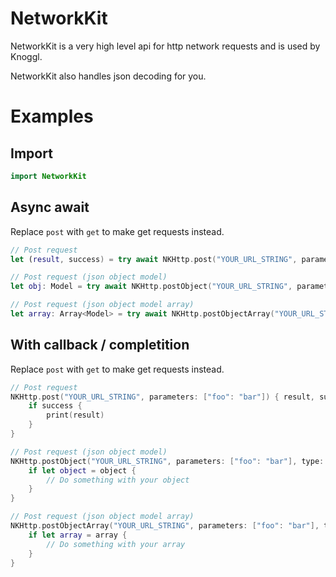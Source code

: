 # NetworkKit

NetworkKit is a very high level api for http network requests and is used by Knoggl.

NetworkKit also handles json decoding for you.

# Examples

## Import

```swift
import NetworkKit
```

## Async await

Replace ``post`` with ``get`` to make get requests instead.

```swift
// Post request
let (result, success) = try await NKHttp.post("YOUR_URL_STRING", parameters: ["foo": "bar"])

// Post request (json object model)
let obj: Model = try await NKHttp.postObject("YOUR_URL_STRING", parameters: ["foo": "bar"], type: Model.self)

// Post request (json object model array)
let array: Array<Model> = try await NKHttp.postObjectArray("YOUR_URL_STRING", parameters: ["foo": "bar"], type: Model.self)
```

## With callback / completition

Replace ``post`` with ``get`` to make get requests instead.

```swift
// Post request
NKHttp.post("YOUR_URL_STRING", parameters: ["foo": "bar"]) { result, success in
    if success {
        print(result)
    }
}

// Post request (json object model)
NKHttp.postObject("YOUR_URL_STRING", parameters: ["foo": "bar"], type: Model.self) { object in
    if let object = object {
        // Do something with your object
    }
}

// Post request (json object model array)
NKHttp.postObjectArray("YOUR_URL_STRING", parameters: ["foo": "bar"], type: Model.self) { array in
    if let array = array {
        // Do something with your array
    }
}
```
